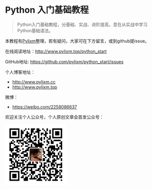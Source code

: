 # Python 入门基础教程

> Python入门基础教程，分基础、实战、进阶提高，意在从实战中学习Python基础语法。

本教程有[Pylixm](https://github.com/pylixm)整理，若有疑问，大家可在下方留言，或到github提issue。

在线阅读地址：http://www.pylixm.top/python_start

GitHub地址: https://github.com/pylixm/python_start/issues

个人博客地址：
- http://www.pylixm.cc
- http://www.pylixm.top

微博：
- https://weibo.com/2258086637

欢迎关注个人公众号，个人原创文章会首发公众号：

<img src='docs/images/qrcode.jpg' width='200' height='200' />



